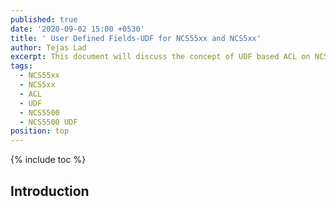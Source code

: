 ```yaml
---
published: true
date: '2020-09-02 15:00 +0530'
title: ' User Defined Fields-UDF for NCS55xx and NCS5xx'
author: Tejas Lad
excerpt: This document will discuss the concept of UDF based ACL on NCS55xx and NCS5xx
tags:
  - NCS55xx
  - NCS5xx
  - ACL
  - UDF
  - NCS5500
  - NCS5500 UDF
position: top
---
```


{% include toc %}

## Introduction




 

